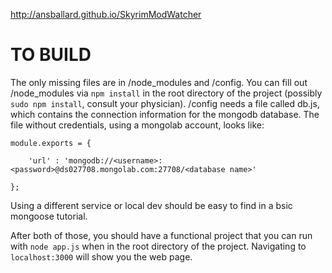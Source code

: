 http://ansballard.github.io/SkyrimModWatcher

TO BUILD
========

The only missing files are in /node_modules and /config. You can fill out /node_modules via `npm install` in the root directory of the project (possibly `sudo npm install`, consult your physician). /config needs a file called db.js, which contains the connection information for the mongodb database. The file without credentials, using a mongolab account, looks like:

```
module.exports = {

	'url' : 'mongodb://<username>:<password>@ds027708.mongolab.com:27708/<database name>'

};
```

Using a different service or local dev should be easy to find in a bsic mongoose tutorial.

After both of those, you should have a functional project that you can run with `node app.js` when in the root directory of the project. Navigating to `localhost:3000` will show you the web page.
